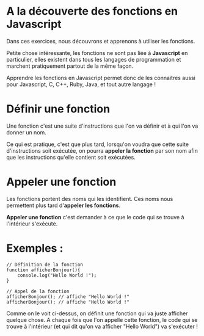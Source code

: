 # A la découverte des fonctions en Javascript
Dans ces exercices, nous découvrons et apprenons à utiliser les fonctions.

Petite chose intéressante, les fonctions ne sont pas liée à __Javascript__ en particulier, elles existent dans tous les langages de programmation et marchent pratiquement partout de la même façon.

Apprendre les fonctions en Javascript permet donc de les connaitres aussi pour Javascript, C, C++, Ruby, Java, et tout autre langage !

# Définir une fonction
Une fonction c'est une suite d'instructions que l'on va définir et à qui l'on va donner un nom.

Ce qui est pratique, c'est que plus tard, lorsqu'on voudra que cette suite d'instructions soit exécutée, on pourra __appeler la fonction__ par son nom afin que les instructions qu'elle contient soit exécutées.

# Appeler une fonction
Les fonctions portent des noms qui les identifient. Ces noms nous permettent plus tard d'__appeler les fonctions__. 

__Appeler une fonction__ c'est demander à ce que le code qui se trouve à l'intérieur s'exécute.

# Exemples :
```
// Définition de la fonction
function afficherBonjour(){
    console.log("Hello World !");
}

// Appel de la fonction
afficherBonjour(); // affiche "Hello World !"
afficherBonjour(); // affiche "Hello World !"
```
Comme on le voit ci-dessus, on définit une fonction qui va juste afficher quelque chose. A chaque fois que l'on appelle cette fonction, le code qui se trouve à l'intérieur (et qui dit qu'on va afficher "Hello World") va s'exécuter !

